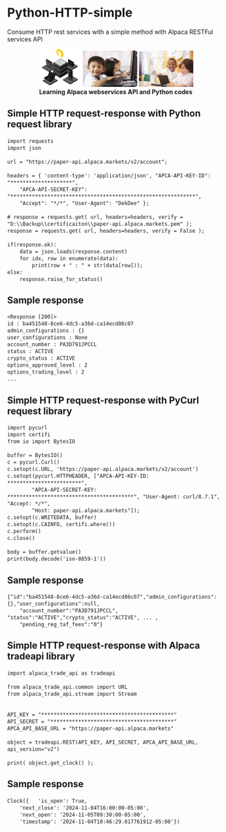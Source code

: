 # Python-HTTP-simple
Consume HTTP rest services with a simple method with Alpaca RESTFul services API

<p align="center" width="100%">
    <img width="20%" src="https://github.com/jkaewprateep/Python-HTTP-simple/blob/main/alpaca.png">
    <img width="25%" src="https://github.com/jkaewprateep/Python-HTTP-simple/blob/main/kid_27.jpg">
    <img width="25%" src="https://github.com/jkaewprateep/Python-HTTP-simple/blob/main/kid_29.jpg"> </br>
    <b> Learning Alpaca webservices API and Python codes </b> </br>
</p>

## Simple HTTP request-response with Python request library

```
import requests
import json

url = "https://paper-api.alpaca.markets/v2/account";

headers = { 'content-type': 'application/json', "APCA-API-KEY-ID": "********************",
    "APCA-API-SECRET-KEY": "************************************************************", 
    "Accept": "*/*", "User-Agent": "DekDee" };

# response = requests.get( url, headers=headers, verify = "D:\\Backup\\certificaiton\\paper-api.alpaca.markets.pem" );
response = requests.get( url, headers=headers, verify = False );

if(response.ok):
    data = json.loads(response.content)
    for idx, row in enumerate(data):
        print(row + " : " + str(data[row]));
else:
    response.raise_for_status()
```

## Sample response

```
<Response [200]>
id : ba451548-8ce6-4dc5-a36d-ca14ecd86c07
admin_configurations : {}
user_configurations : None
account_number : PA3D791JPCCL
status : ACTIVE
crypto_status : ACTIVE
options_approved_level : 2
options_trading_level : 2
...
```

## Simple HTTP request-response with PyCurl request library

```
import pycurl
import certifi
from io import BytesIO

buffer = BytesIO()
c = pycurl.Curl()
c.setopt(c.URL, 'https://paper-api.alpaca.markets/v2/account')
c.setopt(pycurl.HTTPHEADER, ["APCA-API-KEY-ID: ************************",
        "APCA-API-SECRET-KEY: *****************************************", "User-Agent: curl/8.7.1", "Accept: */*",
        "Host: paper-api.alpaca.markets"]);
c.setopt(c.WRITEDATA, buffer)
c.setopt(c.CAINFO, certifi.where())
c.perform()
c.close()

body = buffer.getvalue()
print(body.decode('iso-8859-1'))
```

## Sample response

```
{"id":"ba451548-8ce6-4dc5-a36d-ca14ecd86c07","admin_configurations":{},"user_configurations":null,
    "account_number":"PA3D791JPCCL", "status":"ACTIVE","crypto_status":"ACTIVE", ... ,
    "pending_reg_taf_fees":"0"}
```

## Simple HTTP request-response with Alpaca tradeapi library

```
import alpaca_trade_api as tradeapi

from alpaca_trade_api.common import URL
from alpaca_trade_api.stream import Stream


API_KEY = "*******************************************"
API_SECRET = "****************************************"
APCA_API_BASE_URL = "https://paper-api.alpaca.markets"

object = tradeapi.REST(API_KEY, API_SECRET, APCA_API_BASE_URL, api_version="v2")

print( object.get_clock() );
```

## Sample response

```
Clock({   'is_open': True,
    'next_close': '2024-11-04T16:00:00-05:00',
    'next_open': '2024-11-05T09:30:00-05:00',
    'timestamp': '2024-11-04T10:46:29.017761912-05:00'})
```
